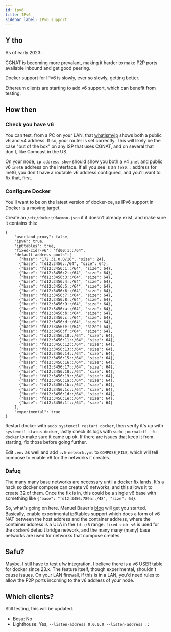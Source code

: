 ```yaml
---
id: ipv6
title: IPv6
sidebar_label: IPv6 support
---
```


## Y tho

As of early 2023:

CGNAT is becoming more prevalant, making it harder to make P2P ports available inbound and get good peering.

Docker support for IPv6 is slowly, ever so slowly, getting better.

Ethereum clients are starting to add v6 support, which can benefit from testing.

## How then

### Check you have v6

You can test, from a PC on your LAN, that [whatismyip](https://whatismyip.com) shows both a public v6 and v4 address. If so,
your router is set correctly. This will likely be the case "out of the box" on any ISP that uses CGNAT, and on several that don't,
like Comcast in the US.

On your node, `ip address show` should show you both a v4 `inet` and public v6 `inet6` address on the interface. If all you see
is an `fe80::` address for inet6, you don't have a routable v6 address configured, and you'll want to fix that, first.

### Configure Docker

You'll want to be on the latest version of docker-ce, as IPv6 support in Docker is a moving target.

Create an `/etc/docker/daemon.json` if it doesn't already exist, and make sure it contains this:

```
{
    "userland-proxy": false,
    "ipv6": true,
    "ip6tables": true,
    "fixed-cidr-v6": "fd00:1::/64",
    "default-address-pools":[
      {"base": "172.31.0.0/16", "size": 24},
      {"base": "fd12:3456::/64", "size": 64},
      {"base": "fd12:3456:1::/64", "size": 64},
      {"base": "fd12:3456:2::/64", "size": 64},
      {"base": "fd12:3456:3::/64", "size": 64},
      {"base": "fd12:3456:4::/64", "size": 64},
      {"base": "fd12:3456:5::/64", "size": 64},
      {"base": "fd12:3456:6::/64", "size": 64},
      {"base": "fd12:3456:7::/64", "size": 64},
      {"base": "fd12:3456:8::/64", "size": 64},
      {"base": "fd12:3456:9::/64", "size": 64},
      {"base": "fd12:3456:a::/64", "size": 64},
      {"base": "fd12:3456:b::/64", "size": 64},
      {"base": "fd12:3456:c::/64", "size": 64},
      {"base": "fd12:3456:d::/64", "size": 64},
      {"base": "fd12:3456:e::/64", "size": 64},
      {"base": "fd12:3456:f::/64", "size": 64},
      {"base": "fd12:3456:10::/64", "size": 64},
      {"base": "fd12:3456:11::/64", "size": 64},
      {"base": "fd12:3456:12::/64", "size": 64},
      {"base": "fd12:3456:13::/64", "size": 64},
      {"base": "fd12:3456:14::/64", "size": 64},
      {"base": "fd12:3456:15::/64", "size": 64},
      {"base": "fd12:3456:16::/64", "size": 64},
      {"base": "fd12:3456:17::/64", "size": 64},
      {"base": "fd12:3456:18::/64", "size": 64},
      {"base": "fd12:3456:19::/64", "size": 64},
      {"base": "fd12:3456:1a::/64", "size": 64},
      {"base": "fd12:3456:1b::/64", "size": 64},
      {"base": "fd12:3456:1c::/64", "size": 64},
      {"base": "fd12:3456:1d::/64", "size": 64},
      {"base": "fd12:3456:1e::/64", "size": 64},
      {"base": "fd12:3456:1f::/64", "size": 64}
    ],
    "experimental": true
}
```

Restart docker with `sudo systemctl restart docker`, then verify it's up with `systemctl status docker`, lastly check its logs with `sudo journalctl -fu docker` to make sure it came up ok. If there
are issues that keep it from starting, fix those before going further.

Edit `.env` as well and add `:v6-network.yml` to `COMPOSE_FILE`, which will tell compose to enable v6 for the networks it creates.

### Dafuq

The many many base networks are necessary until a [docker fix](https://github.com/moby/moby/pull/43033) lands. It's a hack so docker compose can create v6 networks, and this allows it to create 32 of them. Once
the fix is in, this could be a single v6 base with something like `{"base": "fd12:3456:789a::/48", "size": 64}`.

So, what's going on here. Manuel Bauer's [blog](https://www.manuel-bauer.net/blog/docker-with-full-ipv6-support) will get you started. Basically, enable experimental ip6tables support which does a form of v6 NAT
between the host address and the container address, where the container address is a ULA in the `fd::/8` range. `fixed-cidr-v6` is used for the `docker0` default bridge network, and the many many (many) base
networks are used for networks that compose creates.

## Safu?

Maybe. I still have to test ufw integration. I believe there is a v6 USER table for docker since 23.x. The feature itself, though experimental, shouldn't cause issues. On your LAN firewall, if this is in a LAN,
you'd need rules to allow the P2P ports incoming to the v6 address of your node.

## Which clients?

Still testing, this will be updated.

- Besu: No
- Lighthouse: Yes, `--listen-address 0.0.0.0 --listen-address ::`
